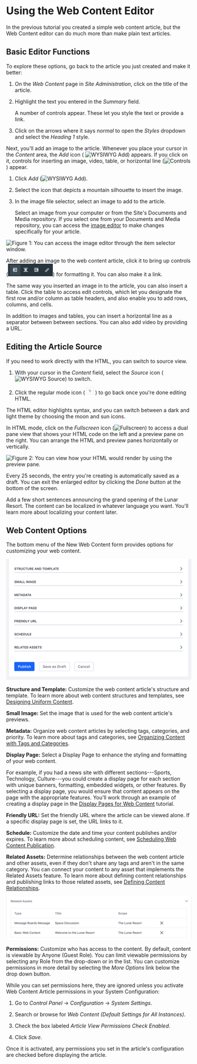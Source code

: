 #  Using the Web Content Editor [](id=using-the-wysiwyg-editor)

In the previous tutorial you created a simple web content article, but the Web
Content editor can do much more than make plain text articles.

## Basic Editor Functions [](id=basic-editor-functions)

To explore these options, go back to the article you just created and make it 
better:

1.  On the *Web Content* page in *Site Administration*, click on the title of
    the article.

2.  Highlight the text you entered in the *Summary* field.

    A number of controls appear. These let you style the text or provide a link.

3.  Click on the arrows where it says *normal* to open the *Styles* dropdown 
    and select the *Heading 1* style.

Next, you'll add an image to the article. Whenever you place your cursor in the
*Content* area, the *Add* icon (
![WYSIWYG Add](../../../../images/icon-wysiwyg-add.png)) appears. If you click
on it, controls for inserting an image, video, table, or horizontal line
(![Controls](../../../../images/icon-content-insert-controls.png)) appear.

1.  Click *Add* (![WYSIWYG Add](../../../../images/icon-wysiwyg-add.png)).

2.  Select the icon that depicts a mountain silhouette to insert the image.

3.  In the image file selector, select an image to add to the article.

    Select an image from your computer or from the Site's Documents and Media
    repository. If you select one from your Documents and Media  repository, you
    can access the 
    [image editor](/discover/portal/-/knowledge_base/7-1/editing-images) to make
    changes specifically for your article.

![Figure 1: You can access the image editor through the item selector window.](../../../../images/image-editor-preview-window.png)

After adding an image to the web content article, click it to bring up controls
(![Image Controls](../../../../images/icon-wysiwyg-image-controls.png)) for
formatting it. You can also make it a link.

The same way you inserted an image in to the article, you can also insert
a table. Click the table to access edit controls, which let you designate
the first row and/or column as table headers, and also enable you to add rows,
columns, and cells.

In addition to images and tables, you can insert a horizontal line as
a separator between between sections. You can also add video by providing a URL.

## Editing the Article Source [](id=editing-the-article-source)

If you need to work directly with the HTML, you can switch to source view. 

1.  With your cursor in the *Content* field, select the *Source* icon (
    ![WYSIWYG Source](../../../../images/icon-wysiwyg-source.png)) to switch. 

2.  Click the regular mode icon (
    ![Regular Mode](../../../../images/icon-text.png)
    ) to go back once you're done editing HTML.

The HTML editor highlights syntax, and you can switch between a dark and light
theme by choosing the moon and sun icons.

In HTML mode, click on the *Fullscreen* icon
(![Fullscreen](../../../../images/icon-enlarge.png)) to access a dual pane view
that shows your HTML code on the left and a preview pane on the right. You can
arrange the HTML and preview panes horizontally or vertically.

![Figure 2: You can view how your HTML would render by using the preview pane.](../../../../images/web-content-editor-html.png)

Every 25 seconds, the entry you're creating is automatically saved as a draft.
You can exit the enlarged editor by clicking the *Done* button at the bottom of
the screen.

Add a few short sentences announcing the grand opening of the Lunar Resort. The
content can be localized in whatever language you want. You'll learn more about
localizing your content later.

## Web Content Options [](id=web-content-options)

The bottom menu of the New Web Content form provides options for customizing
your web content.

![Figure 3: New web content can be customized in various ways using the menu located below the editor.](../../../../images/wcm-menu.png)

**Structure and Template:** Customize the web content article's structure and
template. To learn more about web content structures and templates, see
[Designing Uniform Content](/discover/portal/-/knowledge_base/7-1/designing-uniform-content).

**Small Image:** Set the image that is used for the web content article's
previews.

**Metadata:** Organize web content articles by selecting tags, categories, and
priority. To learn more about tags and categories, see 
[Organizing Content with Tags and Categories](/discover/portal/-/knowledge_base/7-1/organizing-content-with-tags-and-categories).

**Display Page:** Select a Display Page to enhance the styling and formatting of
your web content.

For example, if you had a news site with different sections---Sports,
Technology, Culture---you could create a display page for each section with
unique banners, formatting, embedded widgets, or other features. By selecting
a display page, you would ensure that content appears on the page with the
appropriate features. You'll work through an example of creating a display page
in the
[Display Pages for Web Content](/discover/portal/-/knowledge_base/7-1/display-pages-for-web-content)
tutorial.

**Friendly URL:** Set the friendly URL where the article can be viewed alone. If
a specific display page is set, the URL links to it.

**Schedule:** Customize the date and time your content publishes and/or expires.
To learn more about scheduling content, see 
[Scheduling Web Content Publication](/discover/portal/-/knowledge_base/7-1/scheduling-web-content-publication).

**Related Assets:** Determine relationships between the web content article and
other assets, even if they don't share any tags and aren't in the same category.
You can connect your content to any asset that implements the Related Assets
feature. To learn more about defining content relationships and publishing links
to those related assets, see 
[Defining Content Relationships](/discover/portal/-/knowledge_base/7-1/defining-content-relationships).

![Figure 4: This blog entry has links to two Related Assets: an article and a message board thread.](../../../../images/related-assets-link.png)

**Permissions:** Customize who has access to the content. By default, content
is viewable by Anyone (Guest Role). You can limit viewable permissions by
selecting any Role from the drop-down or in the list. You can customize 
permissions in more detail by selecting the *More Options* link below the drop 
down button. 

While you can set permissions here, they are ignored unless you activate Web
Content Article permissions in your System Configuration: 

1. Go to *Control Panel* &rarr; *Configuration* &rarr; *System Settings*.

2. Search or browse for *Web Content (Default Settings for All Instances)*.

3. Check the box labeled *Article View Permissions Check Enabled*.

4. Click *Save*.

Once it is activated, any permissions you set in the article's configuration are
checked before displaying the article.

